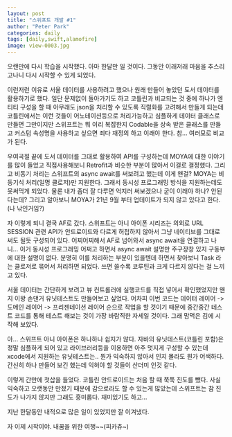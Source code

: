 ```yaml
---
layout: post
title: "스위프트 개발 #1"
author: "Peter Park"
categories: daily
tags: [daily,swift,alamofire]
image: view-0003.jpg
---
```


오랜만에 다시 학습을 시작했다. 아마 한달만 일 것이다.
그동안 이래저래 마음을 추스리고나니 다시 시작할 수 있게 되었다.

이런저런 이유로 서울 데이터를 사용하려고 했으나 원래 만들어 놓았던 도서 데이터를 활용하기로 했다.
일단 문제없이 돌아가기도 하고 코틀린과 비교되는 것 중에 하나가 엔티티 구성을 할 때 아무래도 json을 처리할 수 있도록 직렬화를 고려해서 만들게 되는데 코틀린에서는 이런 것들이 어노테이션등으로 처리가능하고 심플하게 데이터 클래스로 만들면 그만이지만 스위프트는 뭐 이리 복잡한지 Codable을 상속 받은 클래스를 만들고 커스텀 속성명을 사용하고 싶으면 죄다 재정의 하고 이래야 한다.
참... 여러모로 비교가 된다.

우여곡절 끝에 도서 데이터를 그대로 활용하여 API를 구성하는데 MOYA에 대한 이야기를 많이 들었고 직접사용해보니 Retrofit과 비슷한 부분이 많아서 이걸로 결정했다.
그리고 비동기 처리는 스위프트의 async await를 써보려고 했는데 이게 왠걸? MOYA는 비동기식 처리(일명 클로저)만 지원한다.
그래서 동시성 프로그래밍 방식을 지원하는데도 못써먹게 되었다.
물론 내가 좀더 잘 다루면 억지러 써보겠으나 굳이 이래야 하나? 안된다는데?
그리고 알아보니 MOYA가 21년 9월 부터 업데이트가 되지 않고 있다고 한다.(나 낚인거임?)

자 이렇게 되니 결국 AF로 갔다.
스위프트는 아니 아이폰 시리즈는 의외로 URL SESSION 관련 API가 안드로이드와 다르게 허접하지 않아서 그냥 네이티브를 그대로 써도 될듯 구성되어 있다.
어찌어찌해서 AF로 넘어와서 async await을 연결하고 나니...
이거 동시성 프로그래밍 어쩌고 하면서 async await 설명만 주구장창 있지 구동부에 대한 설명이 없다.
분명히 이를 처리하는 부분이 있을텐데 하면서 찾아보니 Task 라는 클로저로 묶어서 처리하면 되었다.
쓰면 쓸수록 코루틴과 크게 다르지 않다는 걸 느끼고 있다.

서울 데이터는 간단하게 보려고 뷰 컨트롤러에 실행코드를 직접 넣어서 확인했었지만 왠지 이왕 손댄거 유닛테스트도 만들어보고 싶었다.
어차피 이번 코드는 데이터 레이어 -> 도메인 레이어 -> 프리젠테이션 레이어 순으로 작업을 할 것이기 때문에 중간중간 테스트 코드를 통해 테스트 해보는 것이 가장 바람직한 자세일 것이다.
그래 맘먹은 김에 시작해 보았다.

아... 스위프트 아니 아이폰은 하나하나 쉽지가 않다.
자바의 유닛테스트(코틀린 포함)은 정말 심플하게 되어 있고 라이브러리등을 이용하면 아주 멋지게 구성할 수 있는데 xcode에서 지원하는 유닛테스트는..
뭔가 익숙하지 않아서 인지 몰라도 뭔가 어색하다.
간신히 하나 만들어 보긴 했는데 익혀야 할 것들이 산더미 인것 같다.

이렇게 간만에 첫삽을 들었다. 코틀린 안드로이드는 처음 할 때 쭉쭉 진도를 뺐다.
사실 익숙하고 오랫동안 만졌기 때문에 감으로라도 할 수 있는게 많았는데 스위프트는 참 진도가 나가지 않지만 그래도 흥미롭다.
재미있기도 하고...

지난 한달동안 내적으로 많은 일이 있었지만 잘 이겨냈다.

자 이제 시작이야.
내꿈을 위한 여행~~(피카츄~)